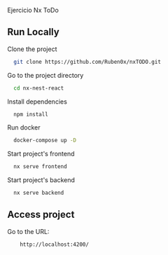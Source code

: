 Ejercicio Nx ToDo

## Run Locally

Clone the project

```bash
  git clone https://github.com/Ruben0x/nxTODO.git
```

Go to the project directory

```bash
  cd nx-nest-react
```

Install dependencies

```bash
  npm install
```

Run docker

```bash
  docker-compose up -D
```

Start project's frontend

```bash
  nx serve frontend
```

Start project's backend

```bash
  nx serve backend
```

## Access project

Go to the URL:

```bash
    http://localhost:4200/
```
